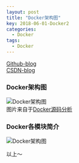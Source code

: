 ```yaml
---
layout: post
title: "Docker架构图"
key: 2018-06-01-Docker2
categories:
  - Docker
tags:
  - Docker
---
```

[Github-blog](https://xftony.github.io/all.html)     
[CSDN-blog](https://blog.csdn.net/xftony)  

### Docker架构图  

![Docker架构图](https://raw.githubusercontent.com/xftony/xftony.github.io/master/_images/2018-06-01-Docker架构图-1.jpg)  
图片来自于[Docker源码分析](https://book.douban.com/subject/26581184/)    
### Docker各模块简介  
 
![Docker架构图](https://raw.githubusercontent.com/xftony/xftony.github.io/master/_images/2018-06-01-Docker架构图-2.png)  


以上～ 